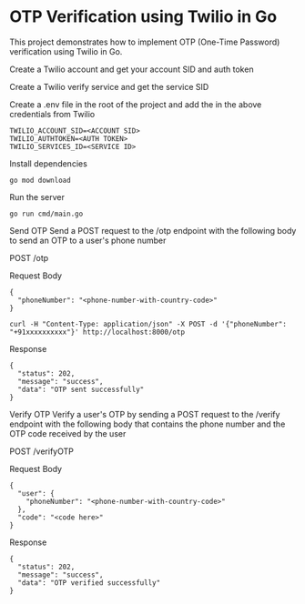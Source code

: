 # OTP Verification using Twilio in Go

This project demonstrates how to implement OTP (One-Time Password) verification using Twilio in Go.

Create a Twilio account and get your account SID and auth token

Create a Twilio verify service and get the service SID

Create a .env file in the root of the project and add the in the above credentials from Twilio

```
TWILIO_ACCOUNT_SID=<ACCOUNT SID>
TWILIO_AUTHTOKEN=<AUTH TOKEN>
TWILIO_SERVICES_ID=<SERVICE ID>
```

Install dependencies
```
go mod download
```

Run the server
```
go run cmd/main.go
```

Send OTP
Send a POST request to the /otp endpoint with the following body to send an OTP to a user's phone number

POST /otp

Request Body
```
{
  "phoneNumber": "<phone-number-with-country-code>"
}
```

```
curl -H "Content-Type: application/json" -X POST -d '{"phoneNumber": "+91xxxxxxxxxx"}' http://localhost:8000/otp
```

Response
```
{
  "status": 202,
  "message": "success",
  "data": "OTP sent successfully"
}
```

Verify OTP
Verify a user's OTP by sending a POST request to the /verify endpoint with the following body that contains the phone number and the OTP code received by the user

POST /verifyOTP

Request Body
```
{
  "user": {
    "phoneNumber": "<phone-number-with-country-code>"
  },
  "code": "<code here>"
}

```

Response
```
{
  "status": 202,
  "message": "success",
  "data": "OTP verified successfully"
}
```
